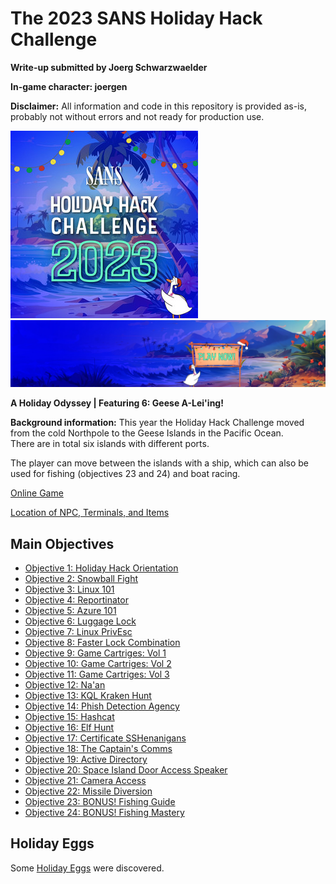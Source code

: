 # The 2023 SANS Holiday Hack Challenge
**Write-up submitted by Joerg Schwarzwaelder**  

**In-game character: joergen** 

**Disclaimer:** All information and code in this repository is provided as-is, probably not without errors and not ready for production use.

![HHC2023 Logo](https://github.com/joergschwarzwaelder/hhc2023/blob/main/images/ab67616d00001e023ee75b5cce48e7771fb066f3.jpeg)
![HHC2023 Logo](https://github.com/joergschwarzwaelder/hhc2023/blob/main/images/HHC3-2023-Web-Banner.webp) 

**A Holiday Odyssey | Featuring 6: Geese A-Lei'ing!**

**Background information:**
This year the Holiday Hack Challenge moved from the cold Northpole to the Geese Islands in the Pacific Ocean.  
There are in total six islands with different ports.

The player can move between the islands with a ship, which can also be used for fishing (objectives 23 and 24) and boat racing.


[Online Game](https://2023.holidayhackchallenge.com/)

[Location of NPC, Terminals, and Items](https://github.com/joergschwarzwaelder/hhc2023/blob/main/Directory.md)

## Main Objectives

 - [Objective 1: Holiday Hack Orientation](https://github.com/joergschwarzwaelder/hhc2023/tree/main/Objective-1)
 - [Objective 2: Snowball Fight](https://github.com/joergschwarzwaelder/hhc2023/tree/main/Objective-2)
 - [Objective 3: Linux 101](https://github.com/joergschwarzwaelder/hhc2023/tree/main/Objective-3)
 - [Objective 4: Reportinator](https://github.com/joergschwarzwaelder/hhc2023/tree/main/Objective-4)
 - [Objective 5: Azure 101](https://github.com/joergschwarzwaelder/hhc2023/tree/main/Objective-5)
 - [Objective 6: Luggage Lock](https://github.com/joergschwarzwaelder/hhc2023/tree/main/Objective-6)
 - [Objective 7: Linux PrivEsc](https://github.com/joergschwarzwaelder/hhc2023/tree/main/Objective-7)
 - [Objective 8: Faster Lock Combination](https://github.com/joergschwarzwaelder/hhc2023/tree/main/Objective-8)
 - [Objective 9: Game Cartriges: Vol 1](https://github.com/joergschwarzwaelder/hhc2023/tree/main/Objective-9)
 - [Objective 10: Game Cartriges: Vol 2](https://github.com/joergschwarzwaelder/hhc2023/tree/main/Objective-10)
 - [Objective 11: Game Cartriges: Vol 3](https://github.com/joergschwarzwaelder/hhc2023/tree/main/Objective-11)
 - [Objective 12: Na'an](https://github.com/joergschwarzwaelder/hhc2023/tree/main/Objective-12)
 - [Objective 13: KQL Kraken Hunt](https://github.com/joergschwarzwaelder/hhc2023/tree/main/Objective-13)
 - [Objective 14: Phish Detection Agency](https://github.com/joergschwarzwaelder/hhc2023/tree/main/Objective-14)
 - [Objective 15: Hashcat](https://github.com/joergschwarzwaelder/hhc2023/tree/main/Objective-15)
 - [Objective 16: Elf Hunt](https://github.com/joergschwarzwaelder/hhc2023/tree/main/Objective-16)
 - [Objective 17: Certificate SSHenanigans](https://github.com/joergschwarzwaelder/hhc2023/tree/main/Objective-17)
 - [Objective 18: The Captain's Comms](https://github.com/joergschwarzwaelder/hhc2023/tree/main/Objective-18)
 - [Objective 19: Active Directory](https://github.com/joergschwarzwaelder/hhc2023/tree/main/Objective-19)
 - [Objective 20: Space Island Door Access Speaker](https://github.com/joergschwarzwaelder/hhc2023/tree/main/Objective-20)
 - [Objective 21: Camera Access](https://github.com/joergschwarzwaelder/hhc2023/tree/main/Objective-21)
 - [Objective 22: Missile Diversion](https://github.com/joergschwarzwaelder/hhc2023/tree/main/Objective-22)
 - [Objective 23: BONUS! Fishing Guide](https://github.com/joergschwarzwaelder/hhc2023/tree/main/Objective-23)
 - [Objective 24: BONUS! Fishing Mastery](https://github.com/joergschwarzwaelder/hhc2023/tree/main/Objective-24)

## Holiday Eggs
Some [Holiday Eggs](https://github.com/joergschwarzwaelder/hhc2023/blob/main/Holiday%20Eggs.md) were discovered.
<!--stackedit_data:
eyJoaXN0b3J5IjpbLTQ3OTM0NjQ5LDEwNTkxOTY5MjIsNDUxNT
AxNTE1LC0xODE5Mjc0NTA0XX0=
-->
